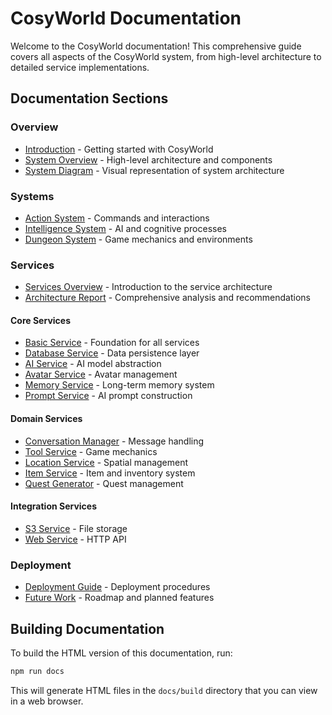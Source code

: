 # CosyWorld Documentation

Welcome to the CosyWorld documentation! This comprehensive guide covers all aspects of the CosyWorld system, from high-level architecture to detailed service implementations.

## Documentation Sections

### Overview
- [Introduction](overview/01-introduction.md) - Getting started with CosyWorld
- [System Overview](overview/02-system-overview.md) - High-level architecture and components
- [System Diagram](overview/03-system-diagram.md) - Visual representation of system architecture

### Systems
- [Action System](systems/04-action-system.md) - Commands and interactions
- [Intelligence System](systems/05-intelligence-system.md) - AI and cognitive processes
- [Dungeon System](systems/06-dungeon-system.md) - Game mechanics and environments

### Services
- [Services Overview](services/README.md) - Introduction to the service architecture
- [Architecture Report](services/architecture-report.md) - Comprehensive analysis and recommendations

#### Core Services
- [Basic Service](services/core/basicService.md) - Foundation for all services
- [Database Service](services/core/databaseService.md) - Data persistence layer
- [AI Service](services/core/aiService.md) - AI model abstraction
- [Avatar Service](services/core/avatarService.md) - Avatar management
- [Memory Service](services/core/memoryService.md) - Long-term memory system
- [Prompt Service](services/core/promptService.md) - AI prompt construction

#### Domain Services
- [Conversation Manager](services/chat/conversationManager.md) - Message handling
- [Tool Service](services/tools/toolService.md) - Game mechanics
- [Location Service](services/location/locationService.md) - Spatial management
- [Item Service](services/item/itemService.md) - Item and inventory system
- [Quest Generator](services/quest/questGeneratorService.md) - Quest management

#### Integration Services
- [S3 Service](services/s3/s3Service.md) - File storage
- [Web Service](services/web/webService.md) - HTTP API

### Deployment
- [Deployment Guide](deployment/07-deployment.md) - Deployment procedures
- [Future Work](deployment/08-future-work.md) - Roadmap and planned features

## Building Documentation

To build the HTML version of this documentation, run:

```bash
npm run docs
```

This will generate HTML files in the `docs/build` directory that you can view in a web browser.